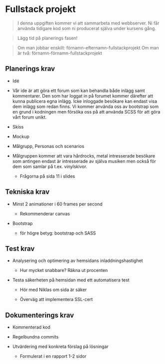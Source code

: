 # Fullstack projekt

> I denna uppgiften kommer vi att sammarbeta med webbserver. Ni får använda tidigare kod som ni producerat själva under kursens gång.

> Lägg tid på planerings fasen!

>Om man jobbar enskilt: förnamn-efternamn-fullstackprojekt
>Om man är två: förnamn-förnamn-fullstackprojekt

## Planerings krav

- Idé
- Vår ide är att göra ett forum som kan behandla både inlägg samt kommentarer. Den som har loggat in på forumet kommer därefter att kunna publicera egna inlägg. Icke inloggade besökare kan endast visa dem inlägg som redan finns. Vi kommer använda oss av bootstrap som en grund i kodningen men försöka oss på att använda SCSS för att göra vårt forum unikt. 

- Skiss
  
- Mockup
  
- Målgrupp, Personas och scenarios

- Målgruppen kommer att vara hårdrocks, metal intresserade besökare som antingen endast är intresserade av själva musiken men också för dem som samlar på t.ex. vinylskivor.
  
  - Frågorna på sida 11 i slides
    

## Tekniska krav

- Minst 2 animationer i 60 frames per second
  
  - Rekommenderar canvas
- Bootstrap
  
  - för högre betyg: bootstrap och SASS

## Test krav

- Analysering och optimering av hemsidans inladdningshastighet
  
  - Hur mycket snabbare? Räkna ut procenten
    
- Testa säkerheten på hemsidan med ett automatisera test
  
  - Hör med Niklas om sida är säker
    
  - Överväg att implementera SSL-cert
    

## Dokumenterings krav

- Kommenterad kod
  
- Regelbundna commits
  
- Utvärdering med konkreta förslag på lösningar
  
  - Formulerat i en rapport 1-2 sidor